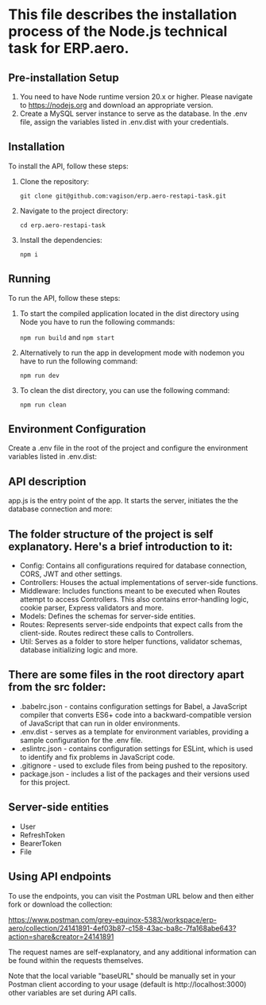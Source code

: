 This file describes the installation process of the Node.js technical task for ERP.aero.
========================================================================================

## Pre-installation Setup
1. You need to have Node runtime version 20.x or higher. Please navigate to https://nodejs.org and download an appropriate version.
2. Create a MySQL server instance to serve as the database. In the .env file, assign the variables listed in .env.dist with your credentials.

## Installation
To install the API, follow these steps:
1. Clone the repository:

    ```git clone git@github.com:vagison/erp.aero-restapi-task.git```

2. Navigate to the project directory:

    ```cd erp.aero-restapi-task```

3. Install the dependencies:

    ```npm i```

## Running
To run the API, follow these steps:
1. To start the compiled application located in the dist directory using Node you have to run the following commands:

    ```npm run build``` and ```npm start```

3. Alternatively to run the app in development mode with nodemon you have to run the following command:

    ```npm run dev```
   
5. To clean the dist directory, you can use the following command: 

    ```npm run clean```

## Environment Configuration
Create a .env file in the root of the project and configure the environment variables listed in .env.dist:

## API description
app.js is the entry point of the app. It starts the server, initiates the the database connection and more:

The folder structure of the project is self explanatory. Here's a brief introduction to it:
-------------------------------------------------------------------------------------------
* Config: Contains all configurations required for database connection, CORS, JWT and other settings.
* Controllers: Houses the actual implementations of server-side functions.
* Middleware: Includes functions meant to be executed when Routes attempt to access Controllers. This also contains error-handling logic, cookie parser, Express validators and more.
* Models: Defines the schemas for server-side entities.
* Routes: Represents server-side endpoints that expect calls from the client-side. Routes redirect these calls to Controllers.
* Util: Serves as a folder to store helper functions, validator schemas, database initializing logic and more.

There are some files in the root directory apart from the src folder:
---------------------------------------------------------------------
* .babelrc.json - contains configuration settings for Babel, a JavaScript compiler that converts ES6+ code into a backward-compatible version of JavaScript that can run in older environments.
* .env.dist - serves as a template for environment variables, providing a sample configuration for the .env file.
* .eslintrc.json - contains configuration settings for ESLint, which is used to identify and fix problems in JavaScript code.
* .gitignore - used to exclude files from being pushed to the repository.
* package.json - includes a list of the packages and their versions used for this project.

Server-side entities
---------------------
* User
* RefreshToken
* BearerToken
* File

## Using API endpoints
To use the endpoints, you can visit the Postman URL below and then either fork or download the collection:

https://www.postman.com/grey-equinox-5383/workspace/erp-aero/collection/24141891-4ef03b87-c158-43ac-ba8c-7fa168abe643?action=share&creator=24141891

The request names are self-explanatory, and any additional information can be found within the requests themselves.

Note that the local variable "baseURL" should be manually set in your Postman client according to your usage (default is http://localhost:3000) other variables are set during API calls.
